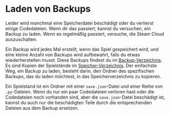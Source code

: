 # Laden von Backups
Leider wird manchmal eine Speicherdatei beschädigt oder du verlierst einige Codedateien. Wenn dir das passiert, kannst du versuchen, ein Backup zu laden. Wenn es regelmäßig passiert, versuche, die Steam Cloud auszuschalten.

Ein Backup wird jedes Mal erstellt, wenn das Spiel gespeichert wird, und eine kleine Anzahl von Backups wird aufbewahrt, falls du etwas wiederherstellen musst.
Diese Backups findest du im [Backup-Verzeichnis](persistent_data_path/Backup). Es sind Kopien der Spielstände im [Speicher-Verzeichnis](persistent_data_path/Saves).
Der einfachste Weg, ein Backup zu laden, besteht darin, den Ordner des spezifischen Backups, das du laden möchtest, in das Speicherverzeichnis zu kopieren.

Ein Spielstand ist ein Ordner mit einer `save.json`-Datei und einer Reihe von `.py`-Dateien.
Wenn du nur ein paar Codedateien verloren hast oder die Codedateien noch vorhanden sind, aber die `save.json`-Datei beschädigt ist, kannst du auch nur die beschädigten Teile durch die entsprechenden Dateien aus dem Backup ersetzen.